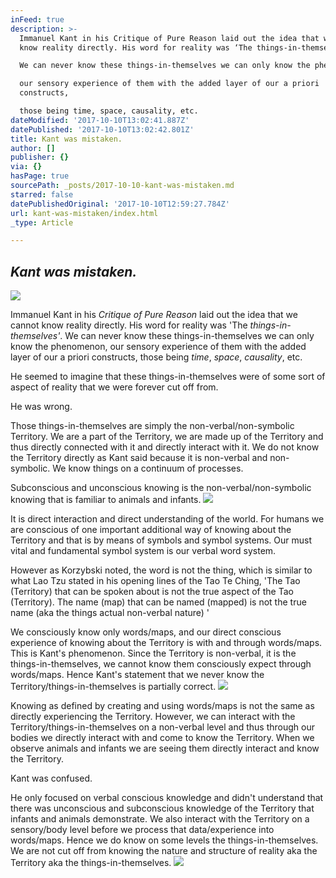 ```yaml
---
inFeed: true
description: >-
  Immanuel Kant in his Critique of Pure Reason laid out the idea that we cannot
  know reality directly. His word for reality was ‘The things-in-themselves’.

  We can never know these things-in-themselves we can only know the phenomenon,

  our sensory experience of them with the added layer of our a priori
  constructs,

  those being time, space, causality, etc. 
dateModified: '2017-10-10T13:02:41.887Z'
datePublished: '2017-10-10T13:02:42.801Z'
title: Kant was mistaken.
author: []
publisher: {}
via: {}
hasPage: true
sourcePath: _posts/2017-10-10-kant-was-mistaken.md
starred: false
datePublishedOriginal: '2017-10-10T12:59:27.784Z'
url: kant-was-mistaken/index.html
_type: Article

---
```

## _**Kant was mistaken.**_
![](https://the-grid-user-content.s3-us-west-2.amazonaws.com/d87e3716-3eef-4185-a3c5-099840d4b71d.jpg)

Immanuel Kant in his _Critique of Pure Reason_ laid out the idea that we cannot know reality directly. His word for reality was 'The _things-in-themselves'_.
We can never know these things-in-themselves we can only know the phenomenon,
our sensory experience of them with the added layer of our a priori constructs,
those being _time_, _space_, _causality_, etc. 

He seemed to imagine that these things-in-themselves were of some sort of aspect of reality that we were forever cut off from.

He was wrong.

Those things-in-themselves are simply the non-verbal/non-symbolic Territory. We are a part of the Territory, we are made up of the Territory and thus directly connected with it and directly interact with it. We do not know the Territory directly as Kant said because it is non-verbal and non-symbolic. We know things on a continuum of processes. 

Subconscious and unconscious knowing is the non-verbal/non-symbolic knowing that is familiar to animals and infants.
![](https://the-grid-user-content.s3-us-west-2.amazonaws.com/53d79330-8a6b-4f97-95b9-2a9bf8e7be3d.jpg)

It is direct interaction and direct understanding of the world. For humans we are conscious of one important additional way of knowing about the Territory and that is by means of symbols and symbol systems. Our must vital and fundamental symbol system is our verbal word system.

However as Korzybski noted, the word is not the thing, which is similar to what Lao Tzu stated in his opening lines of the Tao Te Ching, 'The Tao (Territory) that can be spoken about is not the true aspect of the Tao (Territory). The name (map) that can be named (mapped) is not the true name (aka the things actual non-verbal nature) '

We consciously know only words/maps, and our direct conscious experience of knowing about the Territory is with and through words/maps. This is Kant's phenomenon. Since the Territory is non-verbal, it is the things-in-themselves, we cannot know them consciously expect through words/maps. Hence Kant's statement that we never know the Territory/things-in-themselves is partially correct. ![](https://the-grid-user-content.s3-us-west-2.amazonaws.com/f56cb6e8-d53a-4307-85d0-dbebc5e0a6b7.jpg)

Knowing as defined by creating and using words/maps is not the same as directly experiencing the Territory. However, we can interact with the Territory/things-in-themselves on a non-verbal level and thus through our bodies we directly interact with and come to know the Territory. When we observe animals and infants we are seeing them directly interact and know the Territory.

Kant was confused.

He only focused on verbal conscious knowledge and didn't understand
that there was unconscious and subconscious knowledge of the Territory that
infants and animals demonstrate. We also interact with the Territory on a
sensory/body level before we process that data/experience into words/maps.
Hence we do know on some levels the things-in-themselves. We are not cut off
from knowing the nature and structure of reality aka the Territory aka the
things-in-themselves.
![](https://the-grid-user-content.s3-us-west-2.amazonaws.com/bebff857-e22b-4e8b-a402-d69ce428c7ce.jpg)